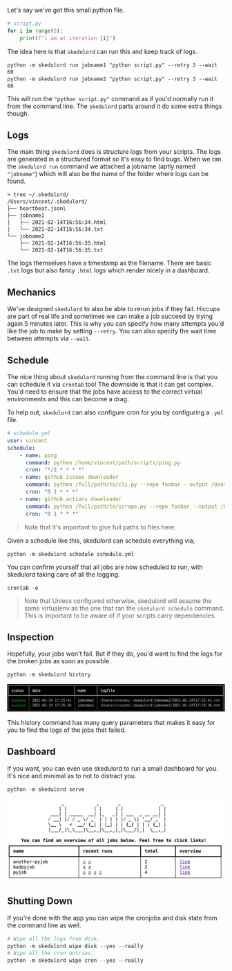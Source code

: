 
Let's say we've got this small python file. 

```python
# script.py
for i in range(5):
    print(f"i am at iteration {i}")
```

The idea here is that `skedulord` can run this and keep track of logs.

```text
python -m skedulord run jobname1 "python script.py" --retry 3 --wait 60
python -m skedulord run jobname2 "python script.py" --retry 3 --wait 60
```

This will run the `"python script.py"` command as if you'd normally run it
from the command line. The `skedulord` parts around it do some extra things though.

## Logs 

The main thing `skedulord` does is structure logs from your scripts. The logs
are generated in a structured format so it's easy to find bugs. When we ran 
the `skedulord run` command we attached a jobname (aptly named `"jobname"`) which
will also be the name of the folder where logs can be found.

```text
> tree ~/.skedulord/
/Users/vincent/.skedulord/
├── heartbeat.jsonl
├── jobname1
│   ├── 2021-02-14T16:56:34.html
│   └── 2021-02-14T16:56:34.txt
└── jobname2
    ├── 2021-02-14T16:56:35.html
    └── 2021-02-14T16:56:35.txt

```

The logs themselves have a timestamp as the filename. There are basic `.txt` logs 
but also fancy `.html` logs which render nicely in a dashboard.

## Mechanics 

We've designed `skedulord` to also be able to rerun jobs if they fail. Hiccups are
part of real life and sometimes we can make a job succeed by trying again 5 minutes
later. This is why you can specify how many attempts you'd like the job to make by 
setting `--retry`. You can also specify the wait time between attempts via `--wait`. 

## Schedule 

The nice thing about `skedulord` running from the command line is that you can schedule
it via `crontab` too! The downside is that it can get complex. You'd need to ensure that
the jobs have access to the correct virtual environments and this can become a drag. 

To help out, `skedulord` can also configure cron for you by configuring a `.yml` file.

```yaml
# schedule.yml
user: vincent
schedule:
    - name: ping
      command: python /home/vincent/path/scripts/ping.py
      cron: "*/2 * * * *"
    - name: github issues downloader
      command: python /full/path/to/cli.py --repo foobar --output /Users/vincent/data
      cron: "0 1 * * *"
    - name: github actions downloader
      command: python /full/path/to/scrape.py --repo foobar --output /Users/vincent/data
      cron: "0 1 * * *"
```

> Note that it's important to give full paths to files here. 

Given a schedule like this, skedulord can schedule everything via; 

```text
python -m skedulord schedule schedule.yml
```

You can confirm yourself that all jobs are now scheduled to run, with skedulord
taking care of all the logging. 

```text
crontab -e
```

> Note that Unless configured otherwise, skedulord will assume the same virtualenv
as the one that ran the `skedulord schedule` command. This is important to be aware
of if your scripts carry dependencies. 

## Inspection 

Hopefully, your jobs won't fail. But if they do, you'd want to find the logs for the
broken jobs as soon as possible. 

```python
python -m skedulord history
```

![](history1.png)

This history command has many query parameters that makes it easy for you to find the 
logs of the jobs that failed.

## Dashboard 

If you want, you can even use skedulord to run a small dashboard for you. It's nice and 
minimal as to not to distract you.  

```python
python -m skedulord serve
```

![](dashboard1.png)

## Shutting Down 

If you're done with the app you can wipe the cronjobs and disk state from the command
line as well. 

```python
# Wipe all the logs from disk. 
python -m skedulord wipe disk --yes --really
# Wipe all the cron entries. 
python -m skedulord wipe cron --yes --really
```
